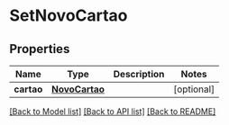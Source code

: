 # SetNovoCartao

## Properties
Name | Type | Description | Notes
------------ | ------------- | ------------- | -------------
**cartao** | [**NovoCartao**](NovoCartao.md) |  | [optional] 

[[Back to Model list]](../README.md#documentation-for-models) [[Back to API list]](../README.md#documentation-for-api-endpoints) [[Back to README]](../README.md)


